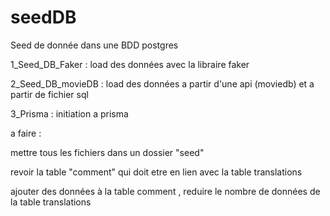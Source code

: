 # seedDB

Seed de donnée dans une BDD postgres

1_Seed_DB_Faker : load des données avec la libraire faker



2_Seed_DB_movieDB : load des données a partir d'une api (moviedb) et a partir de fichier sql



3_Prisma : initiation a prisma



a faire :

mettre tous les fichiers dans un dossier "seed"

revoir la table "comment" qui doit etre en lien avec la table translations 

ajouter des données à la table comment , reduire le nombre de données de la table translations